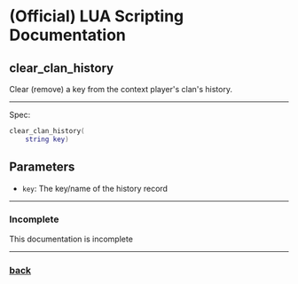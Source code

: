 
# (Official) LUA Scripting Documentation

## clear_clan_history

Clear (remove) a key from the context player's clan's history.

___

Spec:

```lua
clear_clan_history(
	string key)
```

## Parameters

- `key`: The key/name of the history record

___

### Incomplete

This documentation is incomplete

___

### [back](../history)
